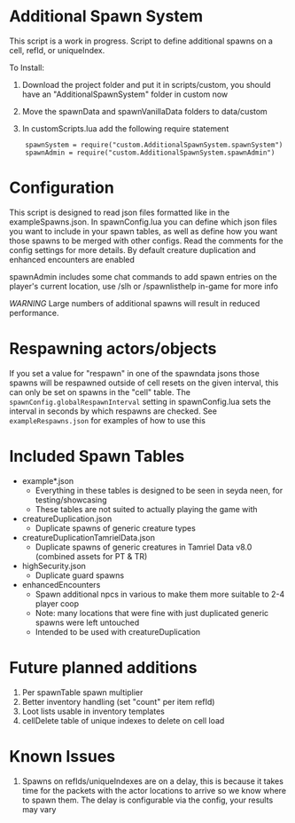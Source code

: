 # Additional Spawn System
This script is a work in progress. Script to define additional spawns on a cell, refId, or uniqueIndex.

To Install:

1. Download the project folder and put it in scripts/custom, you should have an "AdditionalSpawnSystem" folder in custom now

2. Move the spawnData and spawnVanillaData folders to data/custom

3. In customScripts.lua add the following require statement
```
    spawnSystem = require("custom.AdditionalSpawnSystem.spawnSystem")
    spawnAdmin = require("custom.AdditionalSpawnSystem.spawnAdmin")
```

# Configuration
This script is designed to read json files formatted like in the exampleSpawns.json. In spawnConfig.lua you can define which json files you want to include in your spawn tables, as well as define how you want those spawns to be merged with other configs. Read the comments for the config settings for more details. By default creature duplication and enhanced encounters are enabled

spawnAdmin includes some chat commands to add spawn entries on the player's current location, use /slh or /spawnlisthelp in-game for more info

*WARNING* Large numbers of additional spawns will result in reduced performance.

# Respawning actors/objects
If you set a value for "respawn" in one of the spawndata jsons those spawns will be respawned outside of cell resets on the given interval, this can only be set on spawns in the "cell" table. The `spawnConfig.globalRespawnInterval` setting in spawnConfig.lua sets the interval in seconds by which respawns are checked. See `exampleRespawns.json` for examples of how to use this

# Included Spawn Tables
- example\*.json
  - Everything in these tables is designed to be seen in seyda neen, for testing/showcasing
  - These tables are not suited to actually playing the game with
- creatureDuplication.json
  - Duplicate spawns of generic creature types
- creatureDuplicationTamrielData.json
  - Duplicate spawns of generic creatures in Tamriel Data v8.0 (combined assets for PT & TR)
- highSecurity.json
  - Duplicate guard spawns
- enhancedEncounters
  - Spawn additional npcs in various to make them more suitable to 2-4 player coop
  - Note: many locations that were fine with just duplicated generic spawns were left untouched
  - Intended to be used with creatureDuplication

# Future planned additions
1. Per spawnTable spawn multiplier
2. Better inventory handling (set "count" per item refId)
3. Loot lists usable in inventory templates
4. cellDelete table of unique indexes to delete on cell load

# Known Issues
1. Spawns on refIds/uniqueIndexes are on a delay, this is because it takes time for the packets with the actor locations to arrive so we know where to spawn them. The delay is configurable via the config, your results may vary
